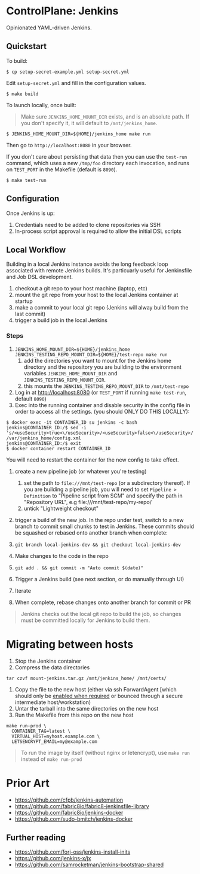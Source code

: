# ControlPlane: Jenkins

Opinionated YAML-driven Jenkins.

## Quickstart

To build:

```
$ cp setup-secret-example.yml setup-secret.yml
```

Edit `setup-secret.yml` and fill in the configuration values.

```
$ make build
```

To launch locally, once built:

> Make sure `JENKINS_HOME_MOUNT_DIR` exists, and is an absolute path. If you don't
> specify it, it will default to `/mnt/jenkins_home`.

```
$ JENKINS_HOME_MOUNT_DIR=${HOME}/jenkins_home make run
```

Then go to `http://localhost:8080` in your browser.

If you don't care about persisting that data then you can use the `test-run` command, which uses a new `/tmp/foo`
directory each invocation, and runs on `TEST_PORT` in the Makefile (default is `8090`).

```
$ make test-run
```

## Configuration

Once Jenkins is up:
1. Credentials need to be added to clone repositories via SSH
1. In-process script approval is required to allow the initial DSL scripts

## Local Workflow

Building in a local Jenkins instance avoids the long feedback loop associated with remote Jenkins builds. It's
particuarly useful for Jenkinsfile and Job DSL development.

1. checkout a git repo to your host machine (laptop, etc)
1. mount the git repo from your host to the local Jenkins container at startup
1. make a commit to your local git repo (Jenkins will alway build from the last commit)
1. trigger a build job in the local Jenkins

### Steps

1. `JENKINS_HOME_MOUNT_DIR=${HOME}/jenkins_home JENKINS_TESTING_REPO_MOUNT_DIR=${HOME}/test-repo make run`
    1. add the directories you want to mount for the Jenkins home directory and the repository you are building to the environment variables `JENKINS_HOME_MOUNT_DIR` and `JENKINS_TESTING_REPO_MOUNT_DIR`.
    1. this mounts the `JENKINS_TESTING_REPO_MOUNT_DIR` to `/mnt/test-repo`
1. Log in at [http://localhost:8080](http://localhost:8080) (or `TEST_PORT` if running `make test-run`, default `8090`)
1. Exec into the running container and disable security in the config file in order to access all the settings.
   (you should ONLY DO THIS LOCALLY):
  ```
  $ docker exec -it CONTAINER_ID su jenkins -c bash
  jenkins@CONTAINER_ID:/$ sed -i 's/<useSecurity>true<\/useSecurity>/<useSecurity>false<\/useSecurity>/' /var/jenkins_home/config.xml
  jenkins@CONTAINER_ID:/$ exit
  $ docker container restart CONTAINER_ID
  ```
  You will need to restart the container for the new config to take effect.
1. create a new pipeline job (or whatever you're testing)
    1. set the path to `file:///mnt/test-repo` (or a subdirectory thereof). If you are building a pipeline job,
    you will need to set `Pipeline > Definition` to "Pipeline script from SCM" and specify the path in "Repository URL",
    e.g file:///mnt/test-repo/my-repo/
    1. untick "Lightweight checkout"

1. trigger a build of the new job. In the repo under test, switch to a new branch to commit small chunks to test in
Jenkins. These commits should be squashed or rebased onto another branch when complete:
  1. `git branch local-jenkins-dev && git checkout local-jenkins-dev`
  1. Make changes to the code in the repo
  1. `git add . && git commit -m "Auto commit $(date)"`
  1. Trigger a Jenkins build (see next section, or do manually through UI)
  1. Iterate
  1. When complete, rebase changes onto another branch for commit or PR

> Jenkins checks out the local git repo to build the job, so changes must be committed locally for Jenkins to build
> them.

# Migrating between hosts

1. Stop the Jenkins container
1. Compress the data directories
  ```
  tar czvf mount-jenkins.tar.gz /mnt/jenkins_home/ /mnt/certs/
  ```
1. Copy the file to the new host (either via ssh ForwardAgent [which should only be [enabled when required](https://heipei.github.io/2015/02/26/SSH-Agent-Forwarding-considered-harmful/) or bounced through a secure intermediate host/workstation)
1. Untar the tarball into the same directories on the new host
1. Run the Makefile from this repo on the new host
  ```
  make run-prod \
    CONTAINER_TAG=latest \
    VIRTUAL_HOST=myhost.example.com \
    LETSENCRYPT_EMAIL=my@example.com
  ```
> To run the image by itself (without nginx or letencrypt), use `make run` instead of `make run-prod`


# Prior Art

- https://github.com/cfpb/jenkins-automation
- https://github.com/fabric8io/fabric8-jenkinsfile-library
- https://github.com/fabric8io/jenkins-docker
- https://github.com/sudo-bmitch/jenkins-docker

## Further reading

- https://github.com/forj-oss/jenkins-install-inits
- https://github.com/jenkins-x/jx
- https://github.com/samrocketman/jenkins-bootstrap-shared
